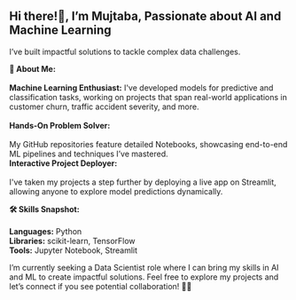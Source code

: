 ## Hi there!👋, I’m Mujtaba, Passionate about AI and Machine Learning
I’ve built impactful solutions to tackle complex data challenges.

<b>🚀 About Me:</b><br><br>
<b>Machine Learning Enthusiast:</b> I've developed models for predictive and classification tasks, working on projects that span real-world applications in customer churn, traffic accident severity, and more.<br><br>
<b>Hands-On Problem Solver: </b><br><br>
My GitHub repositories feature detailed Notebooks, showcasing end-to-end ML pipelines and techniques I’ve mastered.<br>
<b>Interactive Project Deployer: </b><br><br>
I've taken my projects a step further by deploying a live app on Streamlit, allowing anyone to explore model predictions dynamically.

<b>🛠️ Skills Snapshot:</b><br><br>
<b>Languages:</b> Python<br>
<b>Libraries:</b> scikit-learn, TensorFlow<br>
<b>Tools:</b> Jupyter Notebook, Streamlit

I’m currently seeking a Data Scientist role where I can bring my skills in AI and ML to create impactful solutions. Feel free to explore my projects and let’s connect if you see potential collaboration! 👨‍💻

<!--
**devmj092/devmj092** is a ✨ _special_ ✨ repository because its `README.md` (this file) appears on your GitHub profile.

Here are some ideas to get you started:

- 🔭 I’m currently working on ...
- 🌱 I’m currently learning ...
- 👯 I’m looking to collaborate on ...
- 🤔 I’m looking for help with ...
- 💬 Ask me about ...
- 📫 How to reach me: ...
- 😄 Pronouns: ...
- ⚡ Fun fact: ...
-->

